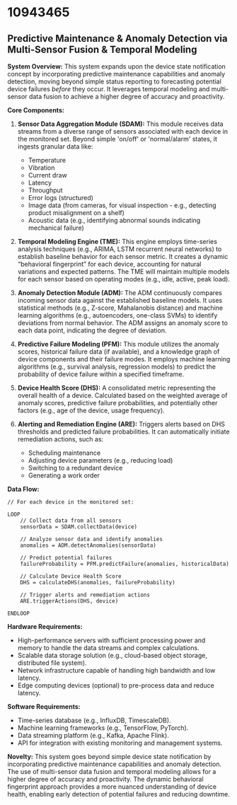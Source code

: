 # 10943465

## Predictive Maintenance & Anomaly Detection via Multi-Sensor Fusion & Temporal Modeling

**System Overview:** This system expands upon the device state notification concept by incorporating predictive maintenance capabilities and anomaly detection, moving beyond simple status reporting to forecasting potential device failures *before* they occur. It leverages temporal modeling and multi-sensor data fusion to achieve a higher degree of accuracy and proactivity.

**Core Components:**

1.  **Sensor Data Aggregation Module (SDAM):**  This module receives data streams from a diverse range of sensors associated with each device in the monitored set.  Beyond simple 'on/off' or 'normal/alarm' states, it ingests granular data like:
    *   Temperature
    *   Vibration
    *   Current draw
    *   Latency
    *   Throughput
    *   Error logs (structured)
    *   Image data (from cameras, for visual inspection - e.g., detecting product misalignment on a shelf)
    *   Acoustic data (e.g., identifying abnormal sounds indicating mechanical failure)

2.  **Temporal Modeling Engine (TME):**  This engine employs time-series analysis techniques (e.g., ARIMA, LSTM recurrent neural networks) to establish baseline behavior for each sensor metric. It creates a dynamic “behavioral fingerprint” for each device, accounting for natural variations and expected patterns.  The TME will maintain multiple models for each sensor based on operating modes (e.g., idle, active, peak load).

3.  **Anomaly Detection Module (ADM):**  The ADM continuously compares incoming sensor data against the established baseline models. It uses statistical methods (e.g., Z-score, Mahalanobis distance) and machine learning algorithms (e.g., autoencoders, one-class SVMs) to identify deviations from normal behavior.  The ADM assigns an anomaly score to each data point, indicating the degree of deviation.

4.  **Predictive Failure Modeling (PFM):** This module utilizes the anomaly scores, historical failure data (if available), and a knowledge graph of device components and their failure modes. It employs machine learning algorithms (e.g., survival analysis, regression models) to predict the probability of device failure within a specified timeframe.

5.  **Device Health Score (DHS):** A consolidated metric representing the overall health of a device. Calculated based on the weighted average of anomaly scores, predictive failure probabilities, and potentially other factors (e.g., age of the device, usage frequency).

6.  **Alerting and Remediation Engine (ARE):**  Triggers alerts based on DHS thresholds and predicted failure probabilities.  It can automatically initiate remediation actions, such as:
    *   Scheduling maintenance
    *   Adjusting device parameters (e.g., reducing load)
    *   Switching to a redundant device
    *   Generating a work order

**Data Flow:**

```pseudocode
// For each device in the monitored set:

LOOP
    // Collect data from all sensors
    sensorData = SDAM.collectData(device)

    // Analyze sensor data and identify anomalies
    anomalies = ADM.detectAnomalies(sensorData)

    // Predict potential failures
    failureProbability = PFM.predictFailure(anomalies, historicalData)

    // Calculate Device Health Score
    DHS = calculateDHS(anomalies, failureProbability)

    // Trigger alerts and remediation actions
    ARE.triggerActions(DHS, device)

ENDLOOP
```

**Hardware Requirements:**

*   High-performance servers with sufficient processing power and memory to handle the data streams and complex calculations.
*   Scalable data storage solution (e.g., cloud-based object storage, distributed file system).
*   Network infrastructure capable of handling high bandwidth and low latency.
*   Edge computing devices (optional) to pre-process data and reduce latency.

**Software Requirements:**

*   Time-series database (e.g., InfluxDB, TimescaleDB).
*   Machine learning frameworks (e.g., TensorFlow, PyTorch).
*   Data streaming platform (e.g., Kafka, Apache Flink).
*   API for integration with existing monitoring and management systems.

**Novelty:** This system goes beyond simple device state notification by incorporating predictive maintenance capabilities and anomaly detection. The use of multi-sensor data fusion and temporal modeling allows for a higher degree of accuracy and proactivity.  The dynamic behavioral fingerprint approach provides a more nuanced understanding of device health, enabling early detection of potential failures and reducing downtime.